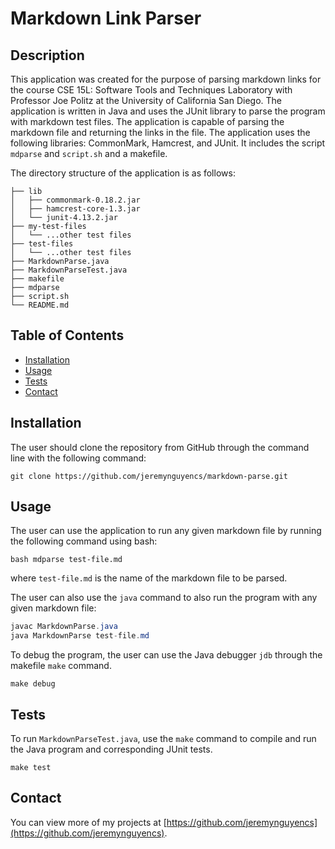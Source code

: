 # Markdown Link Parser

## Description

This application was created for the purpose of parsing markdown links for the course CSE 15L: Software Tools and Techniques Laboratory with Professor Joe Politz at the University of California San Diego. The application is written in Java and uses the JUnit library to parse the program with markdown test files. The application is capable of parsing the markdown file and returning the links in the file. The application uses the following libraries: CommonMark, Hamcrest, and JUnit. It includes the script `mdparse` and `script.sh` and a makefile.

The directory structure of the application is as follows:
```
├── lib
│   ├── commonmark-0.18.2.jar
│   ├── hamcrest-core-1.3.jar
│   └── junit-4.13.2.jar
├── my-test-files
│   └── ...other test files
├── test-files
│   └── ...other test files
├── MarkdownParse.java
├── MarkdownParseTest.java
├── makefile
├── mdparse
├── script.sh
└── README.md
```

## Table of Contents

- [Installation](#installation)
- [Usage](#usage)
- [Tests](#tests)
- [Contact](#contact)

## Installation

The user should clone the repository from GitHub through the command line with the following command:
```shell
git clone https://github.com/jeremynguyencs/markdown-parse.git
```

## Usage

The user can use the application to run any given markdown file by running the following command using bash:
```shell
bash mdparse test-file.md
```
where `test-file.md` is the name of the markdown file to be parsed.

The user can also use the `java` command to also run the program with any given markdown file:
```java
javac MarkdownParse.java
java MarkdownParse test-file.md
```

To debug the program, the user can use the Java debugger `jdb` through the makefile `make` command.
```shell
make debug
```

## Tests

To run `MarkdownParseTest.java`, use the `make` command to compile and run the Java program and corresponding JUnit tests.
```shell
make test
```

## Contact

You can view more of my projects at [https://github.com/jeremynguyencs](https://github.com/jeremynguyencs).
